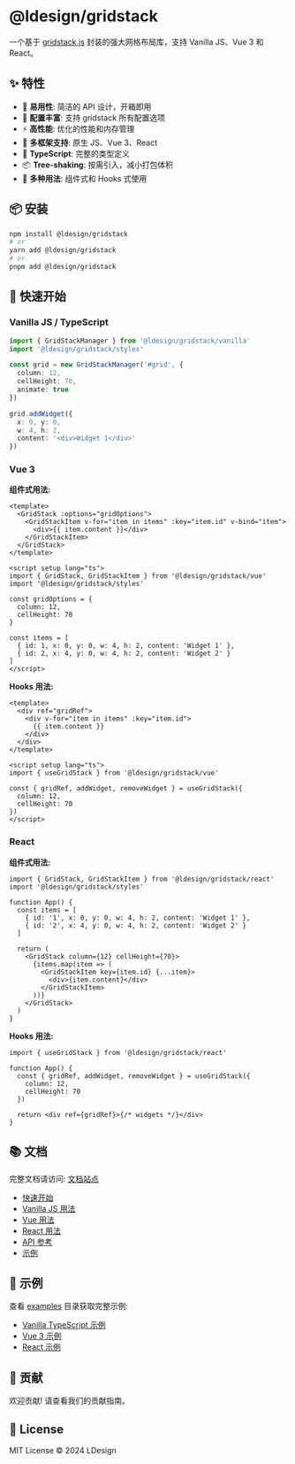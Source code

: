 # @ldesign/gridstack

一个基于 [gridstack.js](https://gridstackjs.com/) 封装的强大网格布局库，支持 Vanilla JS、Vue 3 和 React。

## ✨ 特性

- 🚀 **易用性**: 简洁的 API 设计，开箱即用
- 🎨 **配置丰富**: 支持 gridstack 所有配置选项
- ⚡️ **高性能**: 优化的性能和内存管理
- 🔧 **多框架支持**: 原生 JS、Vue 3、React
- 🎯 **TypeScript**: 完整的类型定义
- 📦 **Tree-shaking**: 按需引入，减小打包体积
- 🎪 **多种用法**: 组件式和 Hooks 式使用

## 📦 安装

```bash
npm install @ldesign/gridstack
# or
yarn add @ldesign/gridstack
# or
pnpm add @ldesign/gridstack
```

## 🚀 快速开始

### Vanilla JS / TypeScript

```typescript
import { GridStackManager } from '@ldesign/gridstack/vanilla'
import '@ldesign/gridstack/styles'

const grid = new GridStackManager('#grid', {
  column: 12,
  cellHeight: 70,
  animate: true
})

grid.addWidget({
  x: 0, y: 0,
  w: 4, h: 2,
  content: '<div>Widget 1</div>'
})
```

### Vue 3

**组件式用法:**

```vue
<template>
  <GridStack :options="gridOptions">
    <GridStackItem v-for="item in items" :key="item.id" v-bind="item">
      <div>{{ item.content }}</div>
    </GridStackItem>
  </GridStack>
</template>

<script setup lang="ts">
import { GridStack, GridStackItem } from '@ldesign/gridstack/vue'
import '@ldesign/gridstack/styles'

const gridOptions = {
  column: 12,
  cellHeight: 70
}

const items = [
  { id: 1, x: 0, y: 0, w: 4, h: 2, content: 'Widget 1' },
  { id: 2, x: 4, y: 0, w: 4, h: 2, content: 'Widget 2' }
]
</script>
```

**Hooks 用法:**

```vue
<template>
  <div ref="gridRef">
    <div v-for="item in items" :key="item.id">
      {{ item.content }}
    </div>
  </div>
</template>

<script setup lang="ts">
import { useGridStack } from '@ldesign/gridstack/vue'

const { gridRef, addWidget, removeWidget } = useGridStack({
  column: 12,
  cellHeight: 70
})
</script>
```

### React

**组件式用法:**

```tsx
import { GridStack, GridStackItem } from '@ldesign/gridstack/react'
import '@ldesign/gridstack/styles'

function App() {
  const items = [
    { id: '1', x: 0, y: 0, w: 4, h: 2, content: 'Widget 1' },
    { id: '2', x: 4, y: 0, w: 4, h: 2, content: 'Widget 2' }
  ]

  return (
    <GridStack column={12} cellHeight={70}>
      {items.map(item => (
        <GridStackItem key={item.id} {...item}>
          <div>{item.content}</div>
        </GridStackItem>
      ))}
    </GridStack>
  )
}
```

**Hooks 用法:**

```tsx
import { useGridStack } from '@ldesign/gridstack/react'

function App() {
  const { gridRef, addWidget, removeWidget } = useGridStack({
    column: 12,
    cellHeight: 70
  })

  return <div ref={gridRef}>{/* widgets */}</div>
}
```

## 📚 文档

完整文档请访问: [文档站点](./docs)

- [快速开始](./docs/guide/getting-started.md)
- [Vanilla JS 用法](./docs/guide/vanilla.md)
- [Vue 用法](./docs/guide/vue.md)
- [React 用法](./docs/guide/react.md)
- [API 参考](./docs/api/index.md)
- [示例](./examples)

## 🎯 示例

查看 [examples](./examples) 目录获取完整示例:

- [Vanilla TypeScript 示例](./examples/vanilla-demo)
- [Vue 3 示例](./examples/vue-demo)
- [React 示例](./examples/react-demo)

## 🤝 贡献

欢迎贡献! 请查看我们的贡献指南。

## 📄 License

MIT License © 2024 LDesign
